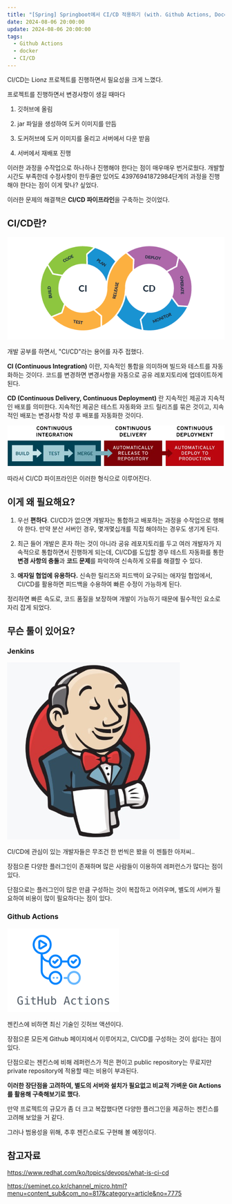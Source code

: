 ```yaml
---
title: "[Spring] Springboot에서 CI/CD 적용하기 (with. Github Actions, Docekr)"
date: 2024-08-06 20:00:00
update: 2024-08-06 20:00:00
tags:
  - Github Actions
  - docker
  - CI/CD
---
```


CI/CD는 Lionz 프로젝트를 진행하면서 필요성을 크게 느꼈다.

프로젝트를 진행하면서 변경사항이 생길 때마다 

1. 깃허브에 올림

2. jar 파일을 생성하여 도커 이미지를 만듬

3. 도커허브에 도커 이미지를 올리고 서버에서 다운 받음

2. 서버에서 재배포 진행

이러한 과정을 수작업으로 하나하나 진행해야 한다는 점이 매우매우 번거로웠다. 개발할 시간도 부족한데 수정사항이 한두줄만 있어도 43976941872984단계의 과정을 진행해야 한다는 점이 이게 맞나? 싶었다.

이러한 문제의 해결책은 **CI/CD 파이프라인**을 구축하는 것이었다.

## CI/CD란?

![](cicd.png)

개발 공부를 하면서, "CI/CD"라는 용어를 자주 접했다.

**CI (Continuous Integration)** 이란, 지속적인 통합을 의미하며 빌드와 테스트를 자동화하는 것이다. 코드를 변경하면 변경사항을 자동으로 공유 레포지토리에 업데이트하게 된다.

**CD (Continuous Delivery, Continuous Deployment)** 란 지속적인 제공과 지속적인 배포를 의미한다. 지속적인 제공은 테스트 자동화와 코드 릴리즈를 묶은 것이고, 지속적인 배포는 변경사항 작성 후 배포를 자동화한 것이다.

![](image.png)

따라서 CI/CD 파이프라인은 이러한 형식으로 이루어진다.

## 이게 왜 필요해요?

1. 우선 **편하다**. CI/CD가 없으면 개발자는 통합하고 배포하는 과정을 수작업으로 행해야 한다. 만약 분산 서버인 경우, 몇개몇십개를 직접 해야하는 경우도 생기게 된다. 

2. 최근 들어 개발은 혼자 하는 것이 아니라 공유 레포지토리를 두고 여러 개발자가 지속적으로 통합하면서 진행하게 되는데, CI/CD를 도입할 경우 테스트 자동화를 통한 **변경 사항의 충돌**과 **코드 문제**를 파악하여 신속하게 오류를 해결할 수 있다.

3. **애자일 협업에 유용하다.** 신속한 릴리즈와 피드백이 요구되는 애자일 협업에서, CI/CD를 활용하면 피드백을 수용하여 빠른 수정이 가능하게 된다.

정리하면 빠른 속도로, 코드 품질을 보장하며 개발이 가능하기 때문에 필수적인 요소로 자리 잡게 되었다.

## 무슨 툴이 있어요?

### Jenkins

![](image-1.png)

CI/CD에 관심이 있는 개발자들은 무조건 한 번씩은 봤을 이 젠틀한 아저씨..

장점으론 다양한 플러그인이 존재하며 많은 사람들이 이용하여 레퍼런스가 많다는 점이 있다.

단점으로는 플러그인이 많은 만큼 구성하는 것이 복잡하고 어려우며, 별도의 서버가 필요하여 비용이 많이 필요하다는 점이 있다.

### Github Actions

![](image-2.png)

젠킨스에 비하면 최신 기술인 깃허브 액션이다.

장점으론 모든게 Github 페이지에서 이루어지고, CI/CD를 구성하는 것이 쉽다는 점이 있다.

단점으로는 젠킨스에 비해 레퍼런스가 적은 편이고 public repository는 무료지만 private repository에 적용할 때는 비용이 부과된다.

**이러한 장단점을 고려하여, 별도의 서버와 설치가 필요없고 비교적 가벼운 Git Actions를 활용해 구축해보기로 했다.**

만약 프로젝트의 규모가 좀 더 크고 복잡했다면 다양한 플러그인을 제공하는 젠킨스를 고려해 보았을 거 같다.

그러나 범용성을 위해, 추후 젠킨스로도 구현해 볼 예정이다.

## 참고자료

https://www.redhat.com/ko/topics/devops/what-is-ci-cd

https://seminet.co.kr/channel_micro.html?menu=content_sub&com_no=817&category=article&no=7775

